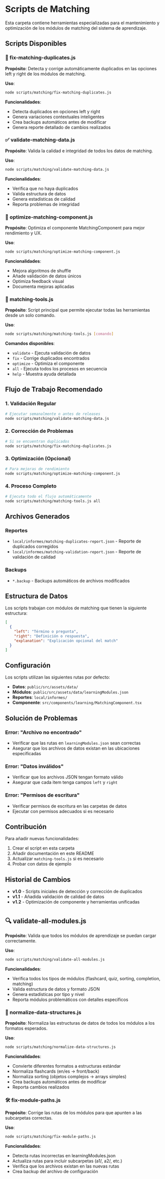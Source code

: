 # Scripts de Matching

Esta carpeta contiene herramientas especializadas para el mantenimiento y optimización de los módulos de matching del sistema de aprendizaje.

## Scripts Disponibles

### 🔧 fix-matching-duplicates.js
**Propósito**: Detecta y corrige automáticamente duplicados en las opciones left y right de los módulos de matching.

**Uso**:
```bash
node scripts/matching/fix-matching-duplicates.js
```

**Funcionalidades**:
- Detecta duplicados en opciones left y right
- Genera variaciones contextuales inteligentes
- Crea backups automáticos antes de modificar
- Genera reporte detallado de cambios realizados

### ✅ validate-matching-data.js
**Propósito**: Valida la calidad e integridad de todos los datos de matching.

**Uso**:
```bash
node scripts/matching/validate-matching-data.js
```

**Funcionalidades**:
- Verifica que no haya duplicados
- Valida estructura de datos
- Genera estadísticas de calidad
- Reporta problemas de integridad

### 🚀 optimize-matching-component.js
**Propósito**: Optimiza el componente MatchingComponent para mejor rendimiento y UX.

**Uso**:
```bash
node scripts/matching/optimize-matching-component.js
```

**Funcionalidades**:
- Mejora algoritmos de shuffle
- Añade validación de datos únicos
- Optimiza feedback visual
- Documenta mejoras aplicadas

### 🎯 matching-tools.js
**Propósito**: Script principal que permite ejecutar todas las herramientas desde un solo comando.

**Uso**:
```bash
node scripts/matching/matching-tools.js [comando]
```

**Comandos disponibles**:
- `validate` - Ejecuta validación de datos
- `fix` - Corrige duplicados encontrados
- `optimize` - Optimiza el componente
- `all` - Ejecuta todos los procesos en secuencia
- `help` - Muestra ayuda detallada

## Flujo de Trabajo Recomendado

### 1. Validación Regular
```bash
# Ejecutar semanalmente o antes de releases
node scripts/matching/validate-matching-data.js
```

### 2. Corrección de Problemas
```bash
# Si se encuentran duplicados
node scripts/matching/fix-matching-duplicates.js
```

### 3. Optimización (Opcional)
```bash
# Para mejoras de rendimiento
node scripts/matching/optimize-matching-component.js
```

### 4. Proceso Completo
```bash
# Ejecuta todo el flujo automáticamente
node scripts/matching/matching-tools.js all
```

## Archivos Generados

### Reportes
- `local/informes/matching-duplicates-report.json` - Reporte de duplicados corregidos
- `local/informes/matching-validation-report.json` - Reporte de validación de calidad

### Backups
- `*.backup` - Backups automáticos de archivos modificados

## Estructura de Datos

Los scripts trabajan con módulos de matching que tienen la siguiente estructura:

```json
[
  {
    "left": "Término o pregunta",
    "right": "Definición o respuesta",
    "explanation": "Explicación opcional del match"
  }
]
```

## Configuración

Los scripts utilizan las siguientes rutas por defecto:
- **Datos**: `public/src/assets/data/`
- **Módulos**: `public/src/assets/data/learningModules.json`
- **Reportes**: `local/informes/`
- **Componente**: `src/components/learning/MatchingComponent.tsx`

## Solución de Problemas

### Error: "Archivo no encontrado"
- Verificar que las rutas en `learningModules.json` sean correctas
- Asegurar que los archivos de datos existan en las ubicaciones especificadas

### Error: "Datos inválidos"
- Verificar que los archivos JSON tengan formato válido
- Asegurar que cada item tenga campos `left` y `right`

### Error: "Permisos de escritura"
- Verificar permisos de escritura en las carpetas de datos
- Ejecutar con permisos adecuados si es necesario

## Contribución

Para añadir nuevas funcionalidades:
1. Crear el script en esta carpeta
2. Añadir documentación en este README
3. Actualizar `matching-tools.js` si es necesario
4. Probar con datos de ejemplo

## Historial de Cambios

- **v1.0** - Scripts iniciales de detección y corrección de duplicados
- **v1.1** - Añadida validación de calidad de datos
- **v1.2** - Optimización de componente y herramientas unificadas
#
## 🔍 validate-all-modules.js
**Propósito**: Valida que todos los módulos de aprendizaje se puedan cargar correctamente.

**Uso**:
```bash
node scripts/matching/validate-all-modules.js
```

**Funcionalidades**:
- Verifica todos los tipos de módulos (flashcard, quiz, sorting, completion, matching)
- Valida estructura de datos y formato JSON
- Genera estadísticas por tipo y nivel
- Reporta módulos problemáticos con detalles específicos

### 🔧 normalize-data-structures.js
**Propósito**: Normaliza las estructuras de datos de todos los módulos a los formatos esperados.

**Uso**:
```bash
node scripts/matching/normalize-data-structures.js
```

**Funcionalidades**:
- Convierte diferentes formatos a estructuras estándar
- Normaliza flashcards (en/es → front/back)
- Normaliza sorting (objetos complejos → arrays simples)
- Crea backups automáticos antes de modificar
- Reporta cambios realizados

### 🛠️ fix-module-paths.js
**Propósito**: Corrige las rutas de los módulos para que apunten a las subcarpetas correctas.

**Uso**:
```bash
node scripts/matching/fix-module-paths.js
```

**Funcionalidades**:
- Detecta rutas incorrectas en learningModules.json
- Actualiza rutas para incluir subcarpetas (a1/, a2/, etc.)
- Verifica que los archivos existan en las nuevas rutas
- Crea backup del archivo de configuración
